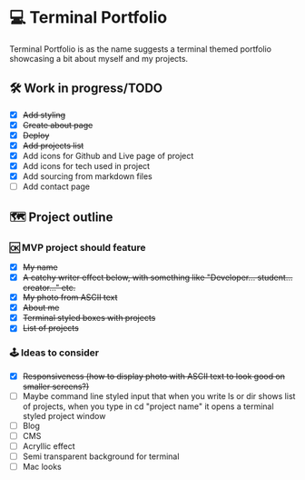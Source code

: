 # 💻 Terminal Portfolio

Terminal Portfolio is as the name suggests a terminal themed portfolio showcasing a bit about myself and my projects.

## 🛠️ Work in progress/TODO

- [x] ~~Add styling~~
- [x] ~~Create about page~~
- [x] ~~Deploy~~
- [x] ~~Add projects list~~
- [x] Add icons for Github and Live page of project
- [x] Add icons for tech used in project
- [x] Add sourcing from markdown files
- [ ] Add contact page

## 🗺️ Project outline

### 🆗 MVP project should feature

- [x] ~~My name~~
- [x] ~~A catchy writer effect below, with something like "Developer... student... creator..." etc.~~
- [x] ~~My photo from ASCII text~~
- [x] ~~About me~~
- [x] ~~Terminal styled boxes with projects~~
- [x] ~~List of projects~~

### 🕹️ Ideas to consider

- [x] ~~Responsiveness (how to display photo with ASCII text to look good on smaller screens?)~~
- [ ] Maybe command line styled input that when you write ls or dir shows list of projects, when you type in cd "project name" it opens a terminal styled project window
- [ ] Blog
- [ ] CMS
- [ ] Acryllic effect
- [ ] Semi transparent background for terminal 
- [ ] Mac looks

